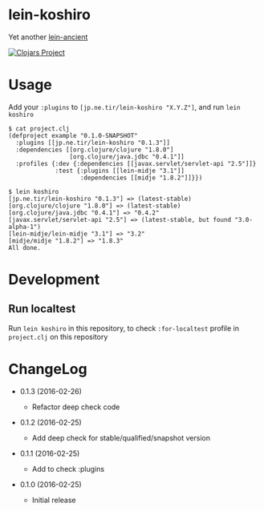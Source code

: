 # lein-koshiro

Yet another [lein-ancient](https://github.com/xsc/lein-ancient)

[![Clojars Project](https://img.shields.io/clojars/v/jp.ne.tir/lein-koshiro.svg)](https://clojars.org/jp.ne.tir/lein-koshiro)


# Usage

Add your `:plugins` to `[jp.ne.tir/lein-koshiro "X.Y.Z"]`,
and run `lein koshiro`

~~~
$ cat project.clj
(defproject example "0.1.0-SNAPSHOT"
  :plugins [[jp.ne.tir/lein-koshiro "0.1.3"]]
  :dependencies [[org.clojure/clojure "1.8.0"]
                 [org.clojure/java.jdbc "0.4.1"]]
  :profiles {:dev {:dependencies [[javax.servlet/servlet-api "2.5"]]}
             :test {:plugins [[lein-midje "3.1"]]
                    :dependencies [[midje "1.8.2"]]}})

$ lein koshiro
[jp.ne.tir/lein-koshiro "0.1.3"] => (latest-stable)
[org.clojure/clojure "1.8.0"] => (latest-stable)
[org.clojure/java.jdbc "0.4.1"] => "0.4.2"
[javax.servlet/servlet-api "2.5"] => (latest-stable, but found "3.0-alpha-1")
[lein-midje/lein-midje "3.1"] => "3.2"
[midje/midje "1.8.2"] => "1.8.3"
All done.
~~~

# Development

## Run localtest

Run `lein koshiro` in this repository,
to check `:for-localtest` profile in `project.clj` on this repository


# ChangeLog

- 0.1.3 (2016-02-26)
    - Refactor deep check code

- 0.1.2 (2016-02-25)
    - Add deep check for stable/qualified/snapshot version

- 0.1.1 (2016-02-25)
    - Add to check :plugins

- 0.1.0 (2016-02-25)
    - Initial release


